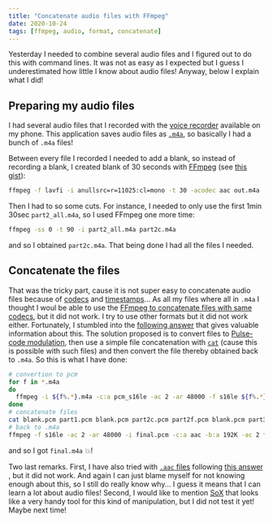 ```yaml
---
title: "Concatenate audio files with FFmpeg"
date: 2020-10-24
tags: [ffmpeg, audio, format, concatenate]
---
```


Yesterday I needed to combine several audio files and I figured out to do this
with command lines. It was not as easy as I expected but I guess I 
underestimated how little I know about audio files! Anyway, below I explain what
I did! 


## Preparing my audio files 

I had several audio files that I recorded with the [voice
recorder](https://play.google.com/store/apps/details?id=com.sec.android.app.voicenote&hl=fr_CA&gl=US)
available on my phone. This application saves audio files as
[`.m4a`](https://en.wikipedia.org/wiki/MPEG-4_Part_14), so basically I had a
bunch of `.m4a` files! 

Between every file I recorded I needed to add a blank, so instead of recording a
blank, I created blank of 30 seconds with [FFmpeg](https://ffmpeg.org/) (see
[this gist](https://gist.github.com/daz/30862fdd0fef80c1bbed37204c9d8a14)):

```sh
ffmpeg -f lavfi -i anullsrc=r=11025:cl=mono -t 30 -acodec aac out.m4a
```

Then I had to so some cuts. For instance, I needed to only use the first 1min 30sec 
`part2_all.m4a`, so I used FFmpeg one more time: 


```sh
ffmpeg -ss 0 -t 90 -i part2_all.m4a part2c.m4a
```

and so I obtained `part2c.m4a`. That being done I had all the files I needed.


## Concatenate the files

That was the tricky part, cause it is not super easy to 
concatenate audio files because of [codecs](https://en.wikipedia.org/wiki/Codec) and [timestamps](https://en.wikipedia.org/wiki/Timestamp)... As all my files where all in `.m4a` I thought I woul be able to use the [FFmpeg
to concatenate files with same
codecs](https://trac.ffmpeg.org/wiki/Concatenate#samecodec), but it did not
work. I try to use other formats but it did not work either.  Fortunately, I
stumbled into the [following <i class="fab fa-stack-exchange"
aria-hidden="true"></i>
answer](https://superuser.com/questions/1368180/concatenation-of-m4a-files-is-either-too-long-or-too-short)
that gives valuable information about this. The solution proposed is to convert files to
[Pulse-code modulation](https://en.wikipedia.org/wiki/Pulse-code_modulation), then 
use a simple file concatenation with [`cat`](https://www.geeksforgeeks.org/cat-command-in-linux-with-examples/) (cause this is possible with such files)
and then convert the file thereby obtained back to `.m4a`. So this is what I have done:

```sh
# convertion to pcm 
for f in *.m4a
do 
  ffmpeg -i ${f%.*}.m4a -c:a pcm_s16le -ac 2 -ar 48000 -f s16le ${f%.*}.pcm
done
# concatenate files 
cat blank.pcm part1.pcm blank.pcm part2c.pcm part2f.pcm blank.pcm part3.pcm blank.pcm part4.pcm blank.pcm > final.pcm
# back to .m4a
ffmpeg -f s16le -ac 2 -ar 48000 -i final.pcm -c:a aac -b:a 192K -ac 2 final.m4a
```

and so I got `final.m4a` :boom:! 

Two last remarks. First, I have also tried with [`.aac`
files](https://en.wikipedia.org/wiki/Advanced_Audio_Coding) following [this <i
class="fab fa-stack-overflow" aria-hidden="true"></i> answer
](https://stackoverflow.com/questions/18434854/merge-m4a-files-in-terminal), but
it did not work. And again I can just blame myself for not knowing enough about
this, so I still do really know why... I guess it means that I can learn a
lot about audio files! Second, I would like to mention [SoX](http://sox.sourceforge.net/) that looks like a
very handy tool for this kind of manipulation, but I did not test it yet! Maybe next time! 
